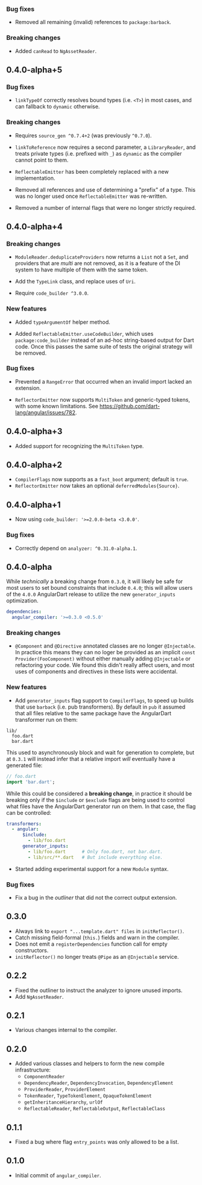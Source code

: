 ### Bug fixes

* Removed all remaining (invalid) references to `package:barback`.

### Breaking changes

* Added `canRead` to `NgAssetReader`.

## 0.4.0-alpha+5

### Bug fixes

* `linkTypeOf` correctly resolves bound types (i.e. `<T>`) in most cases, and
  can fallback to `dynamic` otherwise.

### Breaking changes

* Requires `source_gen ^0.7.4+2` (was previously `^0.7.0`).

* `linkToReference` now requires a second parameter, a `LibraryReader`, and
  treats private types (i.e. prefixed with `_`) as `dynamic` as the compiler
  cannot point to them.

* `ReflectableEmitter` has been completely replaced with a new implementation.

* Removed all references and use of determining a "prefix" of a type. This was
  no longer used once `ReflectableEmitter` was re-written.

* Removed a number of internal flags that were no longer strictly required.

## 0.4.0-alpha+4

### Breaking changes

* `ModuleReader.deduplicateProviders` now returns a `List` not a `Set`, and
  providers that are _multi_ are not removed, as it is a feature of the DI
  system to have multiple of them with the same token.

* Add the `TypeLink` class, and replace uses of `Uri`.

* Require `code_builder ^3.0.0`.

### New features

* Added `typeArgumentOf` helper method.

* Added `ReflectableEmitter.useCodeBuilder`, which uses `package:code_builder`
  instead of an ad-hoc string-based output for Dart code. Once this passes the
  same suite of tests the original strategy will be removed.

### Bug fixes

* Prevented a `RangeError` that occurred when an invalid import lacked an
  extension.

* `ReflectorEmitter` now supports `MultiToken` and generic-typed tokens, with
  some known limitations. See https://github.com/dart-lang/angular/issues/782.

## 0.4.0-alpha+3

* Added support for recognizing the `MultiToken` type.

## 0.4.0-alpha+2

* `CompilerFlags` now supports as a `fast_boot` argument; default is `true`.
* `ReflectorEmitter` now takes an optional `deferredModules{Source}`.

## 0.4.0-alpha+1

* Now using `code_builder: '>=2.0.0-beta <3.0.0'`.

### Bug fixes

* Correctly depend on `analyzer: ^0.31.0-alpha.1`.

## 0.4.0-alpha

While _technically_ a breaking change from `0.3.0`, it will likely be safe for
most users to set bound constraints that include `0.4.0`; this will allow users
of the `4.0.0` AngularDart release to utilize the new `generator_inputs`
optimization.

```yaml
dependencies:
  angular_compiler: '>=0.3.0 <0.5.0'
```

### Breaking changes

* `@Component` and `@Directive` annotated classes are no longer `@Injectable`.
  In practice this means they can no loger be provided as an implicit
  `const Provider(FooComponent)` without either manually adding `@Injectable`
  or refactoring your code. We found this didn't really affect users, and most
  uses of components and directives in these lists were accidental.

### New features

* Add `generator_inputs` flag support to `CompilerFlags`, to speed up builds
  that use `barback` (i.e. pub transformers). By default in `pub` it assumed
  that all files relative to the same package have the AngularDart transformer
  run on them:

```
lib/
  foo.dart
  bar.dart
```

This used to asynchronously block and wait for generation to complete, but at
`0.3.1` will instead infer that a relative import _will_ eventually have a
generated file:

```dart
// foo.dart
import 'bar.dart';
```

While this could be considered a **breaking change**, in practice it should be
breaking only if the `$include` or `$exclude` flags are being used to control
what files have the AngularDart generator run on them. In that case, the flag
can be controlled:

```yaml
transformers:
  - angular:
      $include:
        - lib/foo.dart
      generator_inputs:
        - lib/foo.dart      # Only foo.dart, not bar.dart.
        - lib/src/**.dart   # But include everything else.
```

* Started adding experimental support for a new `Module` syntax.

### Bug fixes

* Fix a bug in the _outliner_ that did not the correct output extension.

## 0.3.0

- Always link to `export "...template.dart" files` in `initReflector()`.
- Catch missing field-formal (`this.`) fields and warn in the compiler.
- Does not emit a `registerDependencies` function call for empty constructors.
- `initReflector()` no longer treats `@Pipe` as an `@Injectable` service.

## 0.2.2

- Fixed the outliner to instruct the analyzer to ignore unused imports.
- Add `NgAssetReader`.

## 0.2.1

- Various changes internal to the compiler.

## 0.2.0

- Added various classes and helpers to form the new compile infrastructure:
  - `ComponentReader`
  - `DependencyReader`, `DependencyInvocation`, `DependencyElement`
  - `ProviderReader`, `ProviderElement`
  - `TokenReader`, `TypeTokenElement`, `OpaqueTokenElement`
  - `getInheritanceHierarchy`, `urlOf`
  - `ReflectableReader`, `ReflectableOutput`, `ReflectableClass`

## 0.1.1

- Fixed a bug where flag `entry_points` was only allowed to be a list.

## 0.1.0

- Initial commit of `angular_compiler`.
